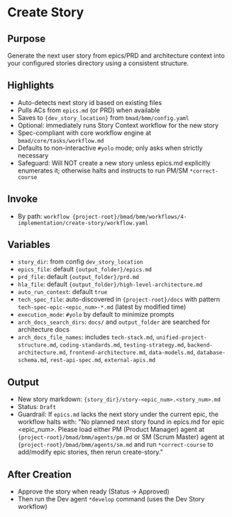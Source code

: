 # Create Story

## Purpose

Generate the next user story from epics/PRD and architecture context into your configured stories directory using a consistent structure.

## Highlights

- Auto-detects next story id based on existing files
- Pulls ACs from `epics.md` (or PRD) when available
- Saves to `{dev_story_location}` from `bmad/bmm/config.yaml`
- Optional: immediately runs Story Context workflow for the new story
- Spec-compliant with core workflow engine at `bmad/core/tasks/workflow.md`
- Defaults to non-interactive `#yolo` mode; only asks when strictly necessary
- Safeguard: Will NOT create a new story unless epics.md explicitly enumerates it; otherwise halts and instructs to run PM/SM `*correct-course`

## Invoke

- By path: `workflow {project-root}/bmad/bmm/workflows/4-implementation/create-story/workflow.yaml`

## Variables

- `story_dir`: from config `dev_story_location`
- `epics_file`: default `{output_folder}/epics.md`
- `prd_file`: default `{output_folder}/prd.md`
- `hla_file`: default `{output_folder}/high-level-architecture.md`
- `auto_run_context`: default `true`
- `tech_spec_file`: auto-discovered in `{project-root}/docs` with pattern `tech-spec-epic-<epic_num>-*.md` (latest by modified time)
- `execution_mode`: `#yolo` by default to minimize prompts
- `arch_docs_search_dirs`: `docs/` and `output_folder` are searched for architecture docs
- `arch_docs_file_names`: includes `tech-stack.md`, `unified-project-structure.md`, `coding-standards.md`, `testing-strategy.md`, `backend-architecture.md`, `frontend-architecture.md`, `data-models.md`, `database-schema.md`, `rest-api-spec.md`, `external-apis.md`

## Output

- New story markdown: `{story_dir}/story-<epic_num>.<story_num>.md`
- Status: `Draft`
- Guardrail: If `epics.md` lacks the next story under the current epic, the workflow halts with: "No planned next story found in epics.md for epic <epic_num>. Please load either PM (Product Manager) agent at `{project-root}/bmad/bmm/agents/pm.md` or SM (Scrum Master) agent at `{project-root}/bmad/bmm/agents/sm.md` and run `*correct-course` to add/modify epic stories, then rerun create-story."

## After Creation

- Approve the story when ready (Status → Approved)
- Then run the Dev agent `*develop` command (uses the Dev Story workflow)
